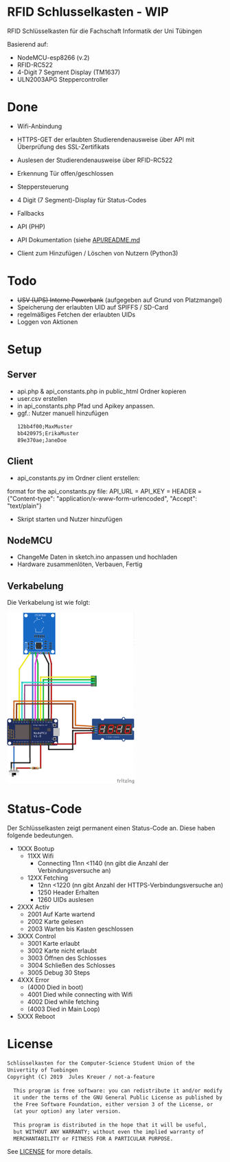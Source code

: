 # RFID Schlusselkasten - WIP

RFID Schlüsselkasten für die Fachschaft Informatik der Uni Tübingen

Basierend auf:
- NodeMCU-esp8266 (v.2)
- RFID-RC522
- 4-Digit 7 Segment Display (TM1637)
- ULN2003APG Steppercontroller

# Done
- Wifi-Anbindung
- HTTPS-GET der erlaubten Studierendenausweise über API mit Überprüfung des SSL-Zertifikats
- Auslesen der Studierendenausweise über RFID-RC522
- Erkennung Tür offen/geschlossen
- Steppersteuerung
- 4 Digit (7 Segment)-Display für Status-Codes
- Fallbacks

- API (PHP)
- API Dokumentation (siehe [API/README.md](api/README.md)
- Client zum Hinzufügen / Löschen von Nutzern (Python3)

# Todo
- ~~USV (UPS) Interne Powerbank~~ (aufgegeben auf Grund von Platzmangel)
- Speicherung der erlaubten UID auf SPIFFS / SD-Card
- regelmäßiges Fetchen der erlaubten UIDs
- Loggen von Aktionen

# Setup
## Server
- api.php & api_constants.php in public_html Ordner kopieren
- user.csv erstellen
- in api_constants.php Pfad und Apikey anpassen.
- ggf.: Nutzer manuell hinzufügen
  ```
  12bb4f00;MaxMuster
  bb420975;ErikaMuster
  89e370ae;JaneDoe
  ```

## Client
 - api_constants.py im Ordner client erstellen:

format for the api_constants.py file:
API_URL = <api-url-here>
API_KEY = <api-key-here>
HEADER = {"Content-type": "application/x-www-form-urlencoded",
          "Accept": "text/plain"}

  - Skript starten und Nutzer hinzufügen

## NodeMCU
- ChangeMe Daten in sketch.ino anpassen und hochladen
- Hardware zusammenlöten, Verbauen, Fertig

## Verkabelung
Die Verkabelung ist wie folgt:

<img src="/Schematics.png" alt="Wiring schematics" height="400px">


# Status-Code
Der Schlüsselkasten zeigt permanent einen Status-Code an. Diese haben folgende bedeutungen.

- 1XXX Bootup
  - 11XX Wifi 
      - Connecting 11nn <1140 (nn gibt die Anzahl der Verbindungsversuche an)
  - 12XX Fetching
      - 12nn <1220 (nn gibt Anzahl der HTTPS-Verbindungsversuche an)
      - 1250 Header Erhalten
      - 1260 UIDs auslesen
- 2XXX Activ
  - 2001 Auf Karte wartend
  - 2002 Karte gelesen
  - 2003 Warten bis Kasten geschlossen
- 3XXX Control
  - 3001 Karte erlaubt
  - 3002 Karte nicht erlaubt
  - 3003 Öffnen des Schlosses
  - 3004 Schließen des Schlosses
  - 3005 Debug 30 Steps
- 4XXX Error
  - (4000 Died in boot)
  - 4001 Died while connecting with Wifi
  - 4002 Died while fetching
  - (4003  Died in Main Loop)
- 5XXX Reboot

# License
```
Schlüsselkasten for the Computer-Science Student Union of the Univertity of Tuebingen
Copyright (C) 2019  Jules Kreuer / not-a-feature
  
  This program is free software: you can redistribute it and/or modify
  it under the terms of the GNU General Public License as published by
  the Free Software Foundation, either version 3 of the License, or
  (at your option) any later version.
  
  This program is distributed in the hope that it will be useful,
  but WITHOUT ANY WARRANTY; without even the implied warranty of
  MERCHANTABILITY or FITNESS FOR A PARTICULAR PURPOSE.
````
See [LICENSE](LICENSE) for more details.

